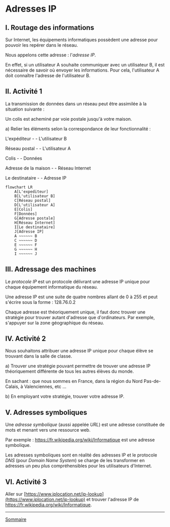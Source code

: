 # Adresses IP

## I. Routage des informations

Sur Internet, les équipements informatiques possèdent une adresse pour pouvoir les repérer dans le réseau.

Nous appelons cette adresse : l'*adresse IP*.

En effet, si un utilisateur A souhaite communiquer avec un utilisateur B, il est nécessaire de savoir où envoyer les informations. Pour cela, l'utilisateur A doit connaître l'adresse de l'utilisateur B.

## II. Activité 1

La transmission de données dans un réseau peut être assimilée à la situation suivante :

Un colis est acheminé par voie postale jusqu'à votre maison.

a) Relier les éléments selon la correspondance de leur fonctionnalité :

L'expéditeur -                              - L'utilisateur B

Réseau postal -                             - L'utilisateur A

Colis -                                 - Données

Adresse de la maison -                            - Réseau Internet

Le destinataire -                             - Adresse IP

```mermaid
flowchart LR
    A[L'expediteur]
    B[L'utilisateur B]
    C[Réseau postal]
    D[L'utilisateur A]
    E[Colis]
    F[Données]
    G[Adresse postale]
    H[Réseau Internet]
    I[Le destinataire]
    J[Adresse IP]
    A ~~~~~~ B 
    C ~~~~~~ D
    E ~~~~~~ F
    G ~~~~~~ H
    I ~~~~~~ J
```

## III. Adressage des machines

Le *protocole IP* est un protocole délivrant une adresse IP unique pour chaque équipement informatique du réseau.

Une adresse IP est une suite de quatre nombres allant de $0$ à $255$ et peut s'écrire sous la forme : $128.76.0.2$

Chaque adresse est théoriquement unique, il faut donc trouver une stratégie pour trouver autant d'adresse que d'ordinateurs. Par exemple, s'appuyer sur la zone géographique du réseau.

## IV. Activité 2

Nous souhaitons attribuer une adresse IP unique pour chaque élève se trouvant dans la salle de classe.

a) Trouver une stratégie pouvant permettre de trouver une adresse IP théoriquement différente de tous les autres élèves du monde. 

En sachant : que nous sommes en France, dans la région du Nord Pas-de-Calais, à Valenciennes, etc ...

b) En employant votre stratégie, trouver votre adresse IP.

## V. Adresses symboliques

Une *adresse symbolique* (aussi appelée *URL*) est une adresse constituée de mots et menant vers une ressource web. 

Par exemple : https://fr.wikipedia.org/wiki/Informatique est une adresse symbolique.

Les adresses symboliques sont en réalité des adresses IP et le protocole *DNS* (pour *Domain Name System*) se charge de les transformer en adresses un peu plus compréhensibles pour les utilisateurs d'Internet.

## VI. Activité 3

Aller sur [https://www.iplocation.net/ip-lookup](https://www.iplocation.net/ip-lookup) et trouver l'adresse IP de https://fr.wikipedia.org/wiki/Informatique.

___________________

[Sommaire](./../README.md)



